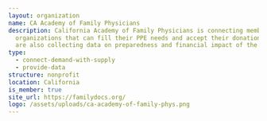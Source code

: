 ```yaml
---
layout: organization
name: CA Academy of Family Physicians
description: California Academy of Family Physicians is connecting members with
  organizations that can fill their PPE needs and accept their donations. They
  are also collecting data on preparedness and financial impact of the pandemic.
type:
  - connect-demand-with-supply
  - provide-data
structure: nonprofit
location: California
is_member: true
site_url: https://familydocs.org/
logo: /assets/uploads/ca-academy-of-family-phys.png
---
```

